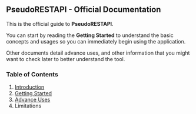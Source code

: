 ## PseudoRESTAPI - Official Documentation

This is the official guide to **PseudoRESTAPI**.

You can start by reading the **Getting Started** to understand the basic concepts and usages so you can immediately begin using the application.

Other documents detail advance uses, and other information that you might want to check later to better understand the tool.

### Table of Contents

1. [Introduction](https://github.com/netervati/pseudo-rest-api/blob/main/docs/introduction.md)
2. [Getting Started](https://github.com/netervati/pseudo-rest-api/blob/main/docs/getting-started.md)
3. [Advance Uses](https://github.com/netervati/pseudo-rest-api/blob/main/docs/advance-uses.md)
5. Limitations
